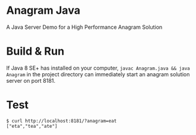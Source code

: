 # Anagram Java

A Java Server Demo for a High Performance Anagram Solution

# Build & Run

If Java 8 SE+ has installed on your computer, `javac Anagram.java && java Anagram` in the project directory can immediately start an anagram solution server on port 8181.

# Test


```
$ curl http://localhost:8181/?anagram=eat
["eta","tea","ate"]
```

